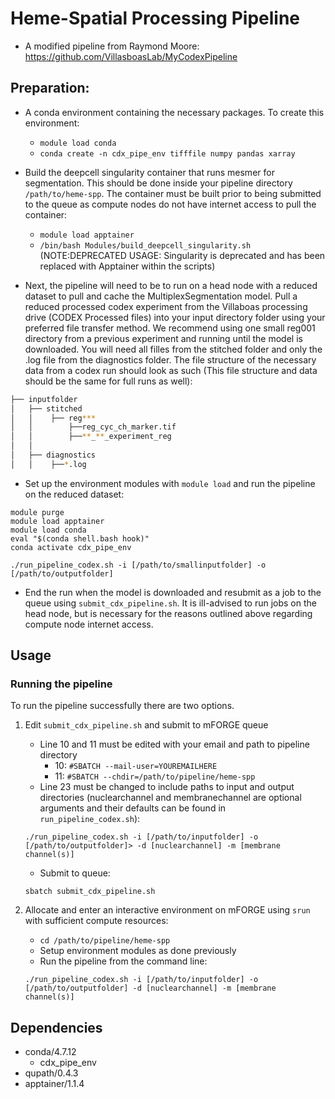 # Heme-Spatial Processing Pipeline
- A modified pipeline from Raymond Moore: https://github.com/VillasboasLab/MyCodexPipeline
  
## Preparation:

- A conda environment containing the necessary packages. To create this environment: 
  - `module load conda`
  - `conda create -n cdx_pipe_env tifffile numpy pandas xarray`

- Build the deepcell singularity container that runs mesmer for segmentation. This should be done inside your pipeline directory `/path/to/heme-spp`. The container must be built prior to being submitted to the queue as compute nodes do not have internet access to pull the container:
  - `module load apptainer`
  - `/bin/bash Modules/build_deepcell_singularity.sh` (NOTE:DEPRECATED USAGE: Singularity is deprecated and has been replaced with Apptainer within the scripts)


- Next, the pipeline will need to be to run on a head node with a reduced dataset to pull and cache the MultiplexSegmentation model. Pull a reduced processed codex experiment from the Villaboas processing drive (CODEX Processed files) into your input directory folder using your preferred file transfer method. We recommend using one small reg001 directory from a previous experiment and running until the model is downloaded. You will need all filles from the stitched folder and only the .log file from the diagnostics folder. The file structure of the necessary data from a codex run should look as such (This file structure and data should be the same for full runs as well):
```bash
├── inputfolder
│   ├── stitched
│   │    ├── reg***
│   │        ├──reg_cyc_ch_marker.tif
│   │        ├──**_**_experiment_reg
│   │
│   ├── diagnostics
│   │    ├──*.log
```
- Set up the environment modules with `module load` and run the pipeline on the reduced dataset:

```
module purge
module load apptainer
module load conda
eval "$(conda shell.bash hook)"
conda activate cdx_pipe_env

./run_pipeline_codex.sh -i [/path/to/smallinputfolder] -o [/path/to/outputfolder]
```
- End the run when the model is downloaded and resubmit as a job to the queue using `submit_cdx_pipeline.sh`. It is ill-advised to run jobs on the head node, but is necessary for the reasons outlined above regarding compute node internet access.

## Usage
### Running the pipeline
To run the pipeline successfully there are two options.
1. Edit `submit_cdx_pipeline.sh` and submit to mFORGE queue
      - Line 10 and 11 must be edited with your email and path to pipeline directory
        - 10: `#SBATCH --mail-user=YOUREMAILHERE`
        - 11: `#SBATCH --chdir=/path/to/pipeline/heme-spp`
      - Line 23 must be changed to include paths to input and output directories (nuclearchannel and membranechannel are optional arguments and their defaults can be found in `run_pipeline_codex.sh`):
      ```
      ./run_pipeline_codex.sh -i [/path/to/inputfolder] -o [/path/to/outputfolder]> -d [nuclearchannel] -m [membrane channel(s)]
      ```
      
      - Submit to queue:
      ```
      sbatch submit_cdx_pipeline.sh
      ```
2. Allocate and enter an interactive environment on mFORGE using `srun` with sufficient compute resources:
      - `cd /path/to/pipeline/heme-spp`
      - Setup environment modules as done previously
      - Run the pipeline from the command line:
      ```
      ./run_pipeline_codex.sh -i [/path/to/inputfolder] -o [/path/to/outputfolder] -d [nuclearchannel] -m [membrane channel(s)]
      ```
## Dependencies

- conda/4.7.12
  - cdx_pipe_env
- qupath/0.4.3
- apptainer/1.1.4
